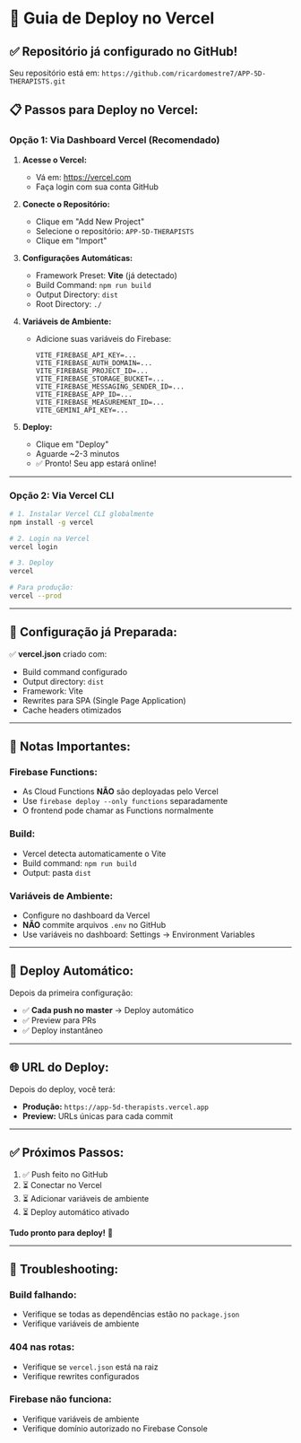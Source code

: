 # 🚀 Guia de Deploy no Vercel

## ✅ Repositório já configurado no GitHub!

Seu repositório está em: `https://github.com/ricardomestre7/APP-5D-THERAPISTS.git`

## 📋 Passos para Deploy no Vercel:

### Opção 1: Via Dashboard Vercel (Recomendado)

1. **Acesse o Vercel:**
   - Vá em: https://vercel.com
   - Faça login com sua conta GitHub

2. **Conecte o Repositório:**
   - Clique em "Add New Project"
   - Selecione o repositório: `APP-5D-THERAPISTS`
   - Clique em "Import"

3. **Configurações Automáticas:**
   - Framework Preset: **Vite** (já detectado)
   - Build Command: `npm run build`
   - Output Directory: `dist`
   - Root Directory: `./`

4. **Variáveis de Ambiente:**
   - Adicione suas variáveis do Firebase:
     ```
     VITE_FIREBASE_API_KEY=...
     VITE_FIREBASE_AUTH_DOMAIN=...
     VITE_FIREBASE_PROJECT_ID=...
     VITE_FIREBASE_STORAGE_BUCKET=...
     VITE_FIREBASE_MESSAGING_SENDER_ID=...
     VITE_FIREBASE_APP_ID=...
     VITE_FIREBASE_MEASUREMENT_ID=...
     VITE_GEMINI_API_KEY=...
     ```

5. **Deploy:**
   - Clique em "Deploy"
   - Aguarde ~2-3 minutos
   - ✅ Pronto! Seu app estará online!

---

### Opção 2: Via Vercel CLI

```bash
# 1. Instalar Vercel CLI globalmente
npm install -g vercel

# 2. Login na Vercel
vercel login

# 3. Deploy
vercel

# Para produção:
vercel --prod
```

---

## 🔧 Configuração já Preparada:

✅ **vercel.json** criado com:
- Build command configurado
- Output directory: `dist`
- Framework: Vite
- Rewrites para SPA (Single Page Application)
- Cache headers otimizados

---

## 📝 Notas Importantes:

### Firebase Functions:
- As Cloud Functions **NÃO** são deployadas pelo Vercel
- Use `firebase deploy --only functions` separadamente
- O frontend pode chamar as Functions normalmente

### Build:
- Vercel detecta automaticamente o Vite
- Build command: `npm run build`
- Output: pasta `dist`

### Variáveis de Ambiente:
- Configure no dashboard da Vercel
- **NÃO** commite arquivos `.env` no GitHub
- Use variáveis no dashboard: Settings → Environment Variables

---

## 🔄 Deploy Automático:

Depois da primeira configuração:
- ✅ **Cada push no master** → Deploy automático
- ✅ Preview para PRs
- ✅ Deploy instantâneo

---

## 🌐 URL do Deploy:

Depois do deploy, você terá:
- **Produção:** `https://app-5d-therapists.vercel.app`
- **Preview:** URLs únicas para cada commit

---

## ✅ Próximos Passos:

1. ✅ Push feito no GitHub
2. ⏳ Conectar no Vercel
3. ⏳ Adicionar variáveis de ambiente
4. ⏳ Deploy automático ativado

**Tudo pronto para deploy!** 🎉

---

## 🐛 Troubleshooting:

### Build falhando:
- Verifique se todas as dependências estão no `package.json`
- Verifique variáveis de ambiente

### 404 nas rotas:
- Verifique se `vercel.json` está na raiz
- Verifique rewrites configurados

### Firebase não funciona:
- Verifique variáveis de ambiente
- Verifique domínio autorizado no Firebase Console

